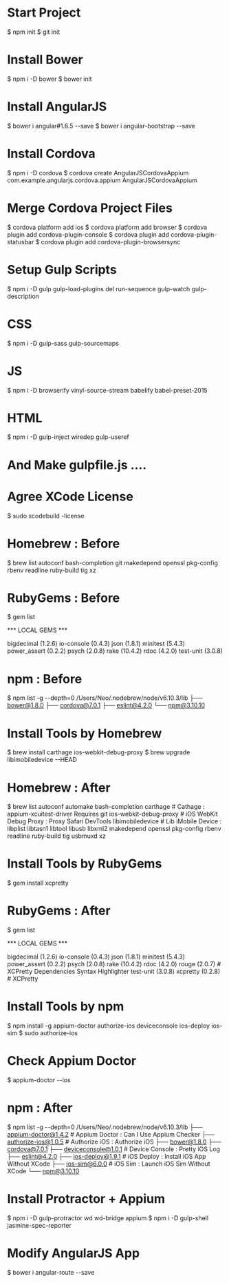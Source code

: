 # Start Project
$ npm init
$ git init

# Install Bower
$ npm i -D bower
$ bower init

# Install AngularJS
$ bower i angular#1.6.5 --save
$ bower i angular-bootstrap --save

# Install Cordova
$ npm i -D cordova
$ cordova create AngularJSCordovaAppium com.example.angularjs.cordova.appium AngularJSCordovaAppium
# Merge Cordova Project Files
$ cordova platform add ios
$ cordova platform add browser
$ cordova plugin add cordova-plugin-console
$ cordova plugin add cordova-plugin-statusbar
$ cordova plugin add cordova-plugin-browsersync

# Setup Gulp Scripts
$ npm i -D gulp gulp-load-plugins del run-sequence gulp-watch gulp-description
# CSS
$ npm i -D gulp-sass gulp-sourcemaps
# JS
$ npm i -D browserify vinyl-source-stream babelify babel-preset-2015
# HTML
$ npm i -D gulp-inject wiredep gulp-useref

# And Make gulpfile.js ....



# Agree XCode License
$ sudo xcodebuild -license



# Homebrew : Before
$ brew list
autoconf
bash-completion
git
makedepend
openssl
pkg-config
rbenv
readline
ruby-build
tig
xz

# RubyGems : Before
$ gem list

*** LOCAL GEMS ***

bigdecimal (1.2.6)
io-console (0.4.3)
json (1.8.1)
minitest (5.4.3)
power_assert (0.2.2)
psych (2.0.8)
rake (10.4.2)
rdoc (4.2.0)
test-unit (3.0.8)

# npm : Before
$ npm list -g --depth=0
/Users/Neo/.nodebrew/node/v6.10.3/lib
├── bower@1.8.0
├── cordova@7.0.1
├── eslint@4.2.0
└── npm@3.10.10

# Install Tools by Homebrew
$ brew install carthage ios-webkit-debug-proxy
$ brew upgrade libimobiledevice --HEAD

# Homebrew : After
$ brew list
autoconf
automake
bash-completion
carthage                # Cathage : appium-xcuitest-driver Requires
git
ios-webkit-debug-proxy  # iOS WebKit Debug Proxy : Proxy Safari DevTools
libimobiledevice        # Lib iMobile Device : 
libplist
libtasn1
libtool
libusb
libxml2
makedepend
openssl
pkg-config
rbenv
readline
ruby-build
tig
usbmuxd
xz

# Install Tools by RubyGems
$ gem install xcpretty

# RubyGems : After
$ gem list

*** LOCAL GEMS ***

bigdecimal (1.2.6)
io-console (0.4.3)
json (1.8.1)
minitest (5.4.3)
power_assert (0.2.2)
psych (2.0.8)
rake (10.4.2)
rdoc (4.2.0)
rouge (2.0.7)     # XCPretty Dependencies Syntax Highlighter
test-unit (3.0.8)
xcpretty (0.2.8)  # XCPretty

# Install Tools by npm
$ npm install -g appium-doctor authorize-ios deviceconsole ios-deploy ios-sim
$ sudo authorize-ios
# Check Appium Doctor
$ appium-doctor --ios

# npm : After
$ npm list -g --depth=0
/Users/Neo/.nodebrew/node/v6.10.3/lib
├── appium-doctor@1.4.2  # Appium Doctor : Can I Use Appium Checker
├── authorize-ios@1.0.5  # Authorize iOS : Authorize iOS
├── bower@1.8.0
├── cordova@7.0.1
├── deviceconsole@1.0.1  # Device Console : Pretty iOS Log
├── eslint@4.2.0
├── ios-deploy@1.9.1     # iOS Deploy : Install iOS App Without XCode
├── ios-sim@6.0.0        # iOS Sim : Launch iOS Sim Without XCode
└── npm@3.10.10

# Install Protractor + Appium
$ npm i -D gulp-protractor wd wd-bridge appium
$ npm i -D gulp-shell jasmine-spec-reporter

# Modify AngularJS App
$ bower i angular-route --save
